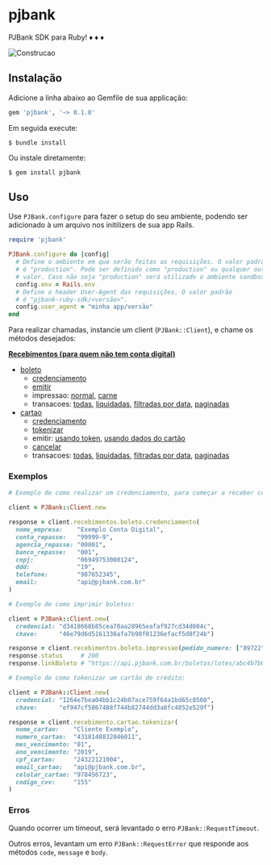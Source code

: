 # pjbank

PJBank SDK para Ruby! :diamonds: :diamonds: :diamonds:

![Construcao](https://openclipart.org/image/2400px/svg_to_png/231626/underconstruction.png)

## Instalação

Adicione a linha abaixo ao Gemfile de sua applicação:

```ruby
gem 'pjbank', '~> 0.1.0'
```

Em seguida execute:

```
$ bundle install
```

Ou instale diretamente:

```
$ gem install pjbank
```

## Uso

Use `PJBank.configure` para fazer o setup do seu ambiente, podendo ser adicionado à um arquivo nos initilizers de sua
app Rails.

```ruby
require 'pjbank'

PJBank.configure do |config|
  # Define o ambiente em que serão feitas as requisições. O valor padrão
  # é "production". Pode ser definido como "production" ou qualquer outro
  # valor. Caso não seja "production" será utilizado o ambiente sandbox.
  config.env = Rails.env
  # Define o header User-Agent das requisições. O valor padrão
  # é "pjbank-ruby-sdk/<versão>".
  config.user_agent = "minha app/versão"
end
```

Para realizar chamadas, instancie um client (`PJBank::Client`), e chame os métodos desejados:

**[Recebimentos (para quem não tem conta digital)](https://docs.pjbank.com.br/#071783b5-8381-61c1-10b2-71835bf00140)**

* [boleto](https://docs.pjbank.com.br/#820dd8c7-79e5-4df8-c413-ab195362d311)
  - [credenciamento](https://docs.pjbank.com.br/#eec6e8b5-3634-4e39-5bba-c37594afceda)
  - [emitir](https://docs.pjbank.com.br/#530279a2-bf8e-3af2-43c6-ff302845f0c0)
  - impressao: [normal](https://docs.pjbank.com.br/#11daeeab-fc33-ecc5-46e5-325b906796ed), [carne](https://docs.pjbank.com.br/#36c05fc4-0901-f3bb-077b-51178d9ce2b7)
  - transacoes: [todas](https://docs.pjbank.com.br/#aeac7b38-1cda-cbdf-ced0-19fd031e43f6), [liquidadas](https://docs.pjbank.com.br/#a1f847d2-a1de-7aa2-fbd1-9b5b17aa94ea),
  [filtradas por data](https://docs.pjbank.com.br/#c6946e68-3b94-ef66-3a00-f15128d478fe),
  [paginadas](https://docs.pjbank.com.br/#2bff2e30-47e6-4571-e358-32f110de4f47)
* [cartao](https://docs.pjbank.com.br/#80a47dce-f30f-f502-cde8-5ee829e42279)
  - [credenciamento](https://docs.pjbank.com.br/#6b249342-6376-925c-f920-0703069407f6)
  - [tokenizar](https://docs.pjbank.com.br/#af15c310-3778-5ecf-fe12-c0aa3f8376ed)
  - emitir: [usando token](https://docs.pjbank.com.br/#5732b1dd-4031-8018-8912-a79dd186cf76), [usando dados do cartão](https://docs.pjbank.com.br/#a4af3d03-7bd4-1afb-bc4e-082595db9374)
  - [cancelar](https://docs.pjbank.com.br/#3fc57c0d-4b60-331a-0e40-2fe2992e36c7)
  - transacoes: [todas](https://docs.pjbank.com.br/#aeac7b38-1cda-cbdf-ced0-19fd031e43f6), [liquidadas](https://docs.pjbank.com.br/#a1f847d2-a1de-7aa2-fbd1-9b5b17aa94ea),
  [filtradas por data](https://docs.pjbank.com.br/#c6946e68-3b94-ef66-3a00-f15128d478fe),
  [paginadas](https://docs.pjbank.com.br/#2bff2e30-47e6-4571-e358-32f110de4f47)

### Exemplos

```ruby
# Exemplo de como realizar um credenciamento, para começar a receber com boleto bancário:

client = PJBank::Client.new

response = client.recebimentos.boleto.credenciamento(
  nome_empresa:    "Exemplo Conta Digital",
  conta_repasse:   "99999-9",
  agencia_repasse: "00001",
  banco_repasse:   "001",
  cnpj:            "06949753000124",
  ddd:             "19",
  telefone:        "987652345",
  email:           "api@pjbank.com.br"
)

# Exemplo de como imprimir boletos:

client = PJBank::Client.new(
  credencial: "d3418668b85cea70aa28965eafaf927cd34d004c",
  chave:      "46e79d6d5161336afa7b98f01236efacf5d0f24b")

response = client.recebimentos.boleto.impressao(pedido_numero: ["89722"])
response.status     # 200
response.linkBoleto # "https://api.pjbank.com.br/boletos/lotes/abc4b7b017a47d9a345f273e89618ee6319ee308"

# Exemplo de como tokenizar um cartão de crédito:

client = PJBank::Client.new(
  credencial: "1264e7bea04bb1c24b07ace759f64a1bd65c8560",
  chave:      "ef947cf5867488f744b82744dd3a8fc4852e529f")

response = client.recebimento.cartao.tokenizar(
  nome_cartao:    "Cliente Exemplo",
  numero_cartao:  "4318148832046011",
  mes_vencimento: "01",
  ano_vencimento: "2019",
  cpf_cartao:     "24322121004",
  email_cartao:   "api@pjbank.com.br",
  celular_cartao: "978456723",
  codigo_cvv:     "155"
)
```

### Erros

Quando ocorrer um timeout, será levantado o erro `PJBank::RequestTimeout`.

Outros erros, levantam um erro `PJBank::RequestError` que responde aos métodos `code`, `message` e `body`.
